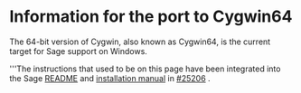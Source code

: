 # Information for the port to Cygwin64

The 64-bit version of Cygwin, also known as Cygwin64, is the current target for Sage support on Windows.

'''The instructions that used to be on this page have been integrated into the Sage [README](https://github.com/sagemath/sage/blob/develop/README.md#windows-preparing-the-platform) and [installation manual](https://doc.sagemath.org/html/en/installation/source.html) in [#25206](https://trac.sagemath.org/ticket/25206) .

